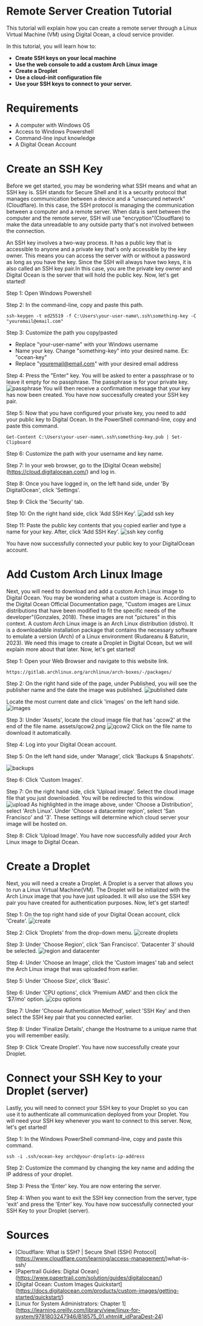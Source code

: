 # Remote Server Creation Tutorial 
This tutorial will explain how you can create a remote server through a Linux Virtual Machine (VM) using Digital Ocean, a cloud service provider. 

In this tutorial, you will learn how to: 
- **Create SSH keys on your local machine**
- **Use the web console to add a custom Arch Linux image**
- **Create a Droplet**
- **Use a cloud-init configuration file**
- **Use your SSH keys to connect to your server.**

# Requirements
- A computer with Windows OS 
- Access to Windows Powershell 
- Command-line input knowledge 
- A Digital Ocean Account 

# Create an SSH Key 
Before we get started, you may be wondering what SSH means and what an SSH key is. SSH stands for Secure Shell and it is a security protocol that manages communication between a device and a "unsecured network" (Cloudflare). In this case, the SSH protocol is managing the communication between a computer and a remote server. When data is sent between the computer and the remote server, SSH will use "encryption"(Cloudflare) to make the data unreadable to any outside party that's not involved between the connection. 

An SSH key involves a two-way process. It has a public key that is accessible to anyone and a private key that's only accessible by the key owner. This means you can access the server with or without a password as long as you have the key. Since the SSH will always have two keys, it is also called an SSH key pair.In this case, you are the private key owner and Digital Ocean is the server that will hold the public key. Now, let's get started!

Step 1: Open Windows Powershell 

Step 2: In the command-line, copy and paste this path.
``` 
ssh-keygen -t ed25519 -f C:\Users\your-user-name\.ssh\something-key -C "youremail@email.com"
```

Step 3: Customize the path you copy/pasted
- Replace "your-user-name" with your Windows username
- Name your key. Change "something-key" into your desired name. Ex: "ocean-key"
- Replace "youremail@email.com" with your desired email address

Step 4: Press the "Enter" key. You will be asked to enter a passphrase or to leave it empty for no passphrase. The passphrase is for your private key. 
![passphrase](./assets/passphrase.png)
You will then receive a confirmation message that your key has now been created. You have now successfully created your SSH key pair. 

Step 5: Now that you have configured your private key, you need to add your public key to Digital Ocean. In the PowerShell command-line, copy and paste this command. 
```
Get-Content C:\Users\your-user-name\.ssh\something-key.pub | Set-Clipboard
```

Step 6: Customize the path with your username and key name. 

Step 7: In your web browser, go to the [Digital Ocean website] (https://cloud.digitalocean.com/) and log in. 

Step 8: Once you have logged in, on the left hand side, under 'By DigitalOcean', click 'Settings'. 

Step 9: Click the 'Security' tab. 

Step 10: On the right hand side, click 'Add SSH Key'. 
![add ssh key](./assets/addkey.png)

Step 11: Paste the public key contents that you copied earlier and type a name for your key. After, click 'Add SSH Key'. 
![ssh key config](./assets/keyconfig.png)

You have now successfully connected your public key to your DigitalOcean account. 


# Add Custom Arch Linux Image 
Next, you will need to download and add a custom Arch Linux image to Digital Ocean. You may be wondering what a custom image is. According to the Digital Ocean Official Documentation page, "Custom images are Linux distributions that have been modified to fit the specific needs of the developer"(Gonzales, 2018). These images are not "pictures" in this context. A custom Arch Linux image is an Arch Linux distribution (distro). It is a downloadable installation package that contains the necessary software to emulate a version (Arch) of a Linux environment (Rudareanu & Baturin, 2023). We need this image to create a Droplet in Digital Ocean, but we will explain more about that later. Now, let's get started! 

Step 1: Open your Web Browser and navigate to this website link. 
```
https://gitlab.archlinux.org/archlinux/arch-boxes/-/packages/
```

Step 2: On the right hand side of the page, under Published, you will see the publisher name and the date the image was published. 
![published date](./assets/publisheddate.png)

Locate the most current date and click 'images' on the left hand side. 
![images](./assets/images.png)

Step 3: Under 'Assets', locate the cloud image file that has '.qcow2' at the end of the file name.
assets/qcow2.png
![qcow2](./assets/qcow2.png)
Click on the file name to download it automatically. 

Step 4: Log into your Digital Ocean account. 

Step 5: On the left hand side, under 'Manage', click 'Backups & Snapshots'. 

![backups](./assets/backups.png)

Step 6: Click 'Custom Images'. 

Step 7: On the right hand side, click 'Upload image'. Select the cloud image file that you just downloaded. You will be redirected to this window. 
![upload](./assets/upload.png)
As highlighted in the image above, under 'Choose a Distribution', select 'Arch Linux'. Under 'Choose a datacenter region', select 'San Francisco' and '3'. These settings will determine which cloud server your image will be hosted on. 

Step 8: Click 'Upload Image'. You have now successfully added your Arch Linux image to Digital Ocean. 

# Create a Droplet
Next, you will need a create a Droplet. A Droplet is a server that allows you to run a Linux Virtual Machine(VM). The Droplet will be initialized with the Arch Linux image that you have just uploaded. It will also use the SSH key pair you have created for authentication purposes. Now, let's get started!

Step 1: On the top right hand side of your Digital Ocean account, click 'Create'. 
![create](./assets/create.png)

Step 2: Click 'Droplets' from the drop-down menu. 
![create droplets](./assets/createdroplets.png)

Step 3: Under 'Choose Region', click 'San Francisco'. 'Datacenter 3' should be selected. 
![region and datacenter](./assets/datacenter3.png)

Step 4: Under 'Choose an Image', click the 'Custom images' tab and select the Arch Linux image that was uploaded from earlier. 

Step 5: Under 'Choose Size', click 'Basic'. 

Step 6: Under 'CPU options', click 'Premium AMD' and then click the '$7/mo' option. 
![cpu options](./assets/cpuoptions.png)

Step 7: Under 'Choose Authentication Method', select 'SSH Key' and then select the SSH key pair that you connected earlier. 

Step 8: Under 'Finalize Details', change the Hostname to a unique name that you will remember easily. 

Step 9: Click 'Create Droplet'. You have now successfully create your Droplet. 

# Connect your SSH Key to your Droplet (server)
Lastly, you will need to connect your SSH key to your Droplet so you can use it to authenticate all communication deployed from your Droplet. You will need your SSH key whenever you want to connect to this server. Now, let's get started! 

Step 1: In the Windows PowerShell command-line, copy and paste this command. 
```
ssh -i .ssh/ocean-key arch@your-droplets-ip-address
```

Step 2: Customize the command by changing the key name and adding the IP address of your droplet. 

Step 3: Press the 'Enter' key. You are now entering the server. 

Step 4: When you want to exit the SSH key connection from the server, type 'exit' and press the 'Enter' key. You have now successfully connected your SSH Key to your Droplet (server). 

# Sources
- [Cloudflare: What is SSH? | Secure Shell (SSH) Protocol] (https://www.cloudflare.com/learning/access-management/)what-is-ssh/
- [Papertrail Guides: Digital Ocean] (https://www.papertrail.com/solution/guides/digitalocean/)
- [Digital Ocean: Custom Images Quickstart] (https://docs.digitalocean.com/products/custom-images/getting-started/quickstart/)
- [Linux for System Administrators: Chapter 1] (https://learning.oreilly.com/library/view/linux-for-system/9781803247946/B18575_01.xhtml#_idParaDest-24)









